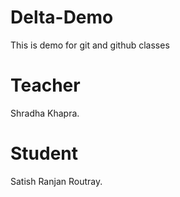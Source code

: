 # Delta-Demo
This is demo for git and github classes

# Teacher
Shradha Khapra.

# Student
Satish Ranjan Routray.